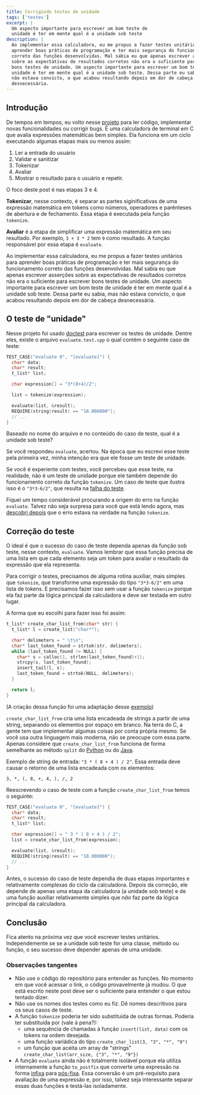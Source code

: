 ```yaml
---
title: Corrigindo testes de unidade
tags: ['testes']
excerpt: |
  Um aspecto importante para escrever um bom teste de
  unidade é ter em mente qual é a unidade sob teste
description: |
  Ao implementar essa calculadora, eu me propus a fazer testes unitários para
  aprender boas práticas de programação e ter mais segurança do funcionamento
  correto das funções desenvolvidas. Mal sabia eu que apenas escrever asserções
  sobre as expectativas de resultados corretos não era o suficiente para escrever
  bons testes de unidade. Um aspecto importante para escrever um bom teste de
  unidade é ter em mente qual é a unidade sob teste. Dessa parte eu sabia, mas
  não estava convicto, o que acabou resultando depois em dor de cabeça
  desnecessária.
---
```


## Introdução

De tempos em tempos, eu volto nesse [projeto](https://github.com/yudi-azvd/c-calculator)
para ler código, implementar novas funcionalidades ou corrigir bugs. É uma calculadora
de terminal em C que avalia expressões matemáticas bem simples. Ela funciona em um
ciclo executando algumas etapas mais ou menos assim:

1. Ler a entrada do usuário
1. Validar e sanitizar
1. Tokenizar
1. Avaliar
1. Mostrar o resultado para o usuário e repetir.

O foco deste post é nas etapas 3 e 4.

**Tokenizar**, nesse contexto, é separar as partes siginificativas de uma expressão
matemática em tokens como números, operadores e parênteses de abertura e de
fechamento. Essa etapa é executada pela função `tokenize`.

**Avaliar** é a etapa de simplificar uma expressão matemática em seu resultado.
Por exemplo, `3 + 3 * 2` tem `9` como resultado. A função responsável por essa
etapa é `evaluate`.

<!-- O que vem antes parece pertencer a uma seção separada:
## Funcionamento básico da calculadora -->

<!-- FIXME: sinto que a introdução deveria ser só o que vem logo embaixo -->

Ao implementar essa calculadora, eu me propus a fazer testes unitários para aprender
boas práticas de programação e ter mais segurança do funcionamento correto das
funções desenvolvidas. Mal sabia eu que apenas escrever asserções sobre as expectativas
de resultados corretos não era o suficiente para escrever bons testes de unidade.
Um aspecto importante para escrever um bom teste de unidade é ter em mente qual
é a unidade sob teste. Dessa parte eu sabia, mas não estava convicto, o que acabou
resultando depois em dor de cabeça desnecessária.

## O teste de "unidade"

Nesse projeto foi usado [doctest](https://github.com/doctest/doctest/) para
escrever os testes de unidade. Dentre eles, existe o arquivo `evaluate.test.cpp`
o qual contém o seguinte caso de teste:

```cpp
TEST_CASE("evaluate 0", "[evaluate]") {
  char* data;
  char* result;
  t_list* list;

  char expression[] = "3*(8+4)/2";

  list = tokenize(expression);

  evaluate(list, &result);
  REQUIRE(string(result) == "18.000000");
  // ...
}
```
<!-- // FIXME: Explicar em algum lugar o que esse caso de teste tá testando -->

Baseado no nome do arquivo e no conteúdo do caso de teste, qual é a unidade sob
teste?

Se você respondeu `evaluate`, acertou. Na época que eu escrevi esse teste pela
primeira vez, minha intenção era que ele fosse um teste de unidade.

<!-- // FIXME: "Se você" duas vezes. Troca isso aí bixo -->

Se você é experiente com testes, você percebeu que esse teste, na realidade, não
é um teste de unidade porque ele também depende do funcionamento correto da
função `tokenize`. Um caso de teste que ilustra isso é o `"3*3-6/2"`, que
resulta na [falha do teste](https://github.com/yudi-azvd/c-calculator/issues/2).

Fiquei um tempo considerável procurando a origem do erro na função `evaluate`.
Talvez não seja surpresa para você que está lendo agora, mas
[descobri depois](https://github.com/yudi-azvd/c-calculator/issues/2#issuecomment-1039256295)
que o erro estava na verdade na função `tokenize`.

## Correção do teste

O ideal é que o sucesso do caso de teste dependa apenas da função sob teste,
nesse contexto, `evaluate`. Vamos lembrar que essa função precisa de uma lista
em que cada elemento seja um token para avaliar o resultado da expressão que ela
representa.

Para corrigir o testes, precisamos de alguma rotina auxiliar, mais simples que
`tokenize`, que transforme uma expressão do tipo `"3*3-6/2"` em uma lista de
tokens. E precisamos fazer isso sem usar a função `tokenize` porque ela faz parte
da lógica principal da calculadora e deve ser testada em outro lugar.

<!-- // FIXME: [listar algumas formas de fazer isso?] -->

A forma que eu escolhi para fazer isso foi assim:

```cpp
t_list* create_char_list_from(char* str) {
  t_list* l = create_list("char*");

  char* delimeters = " \t\n";
  char* last_token_found = strtok(str, delimeters);
  while (last_token_found != NULL) {
    char* s = calloc(1, strlen(last_token_found)+1);
    strcpy(s, last_token_found);
    insert_tail(l, s);
    last_token_found = strtok(NULL, delimeters);
  }

  return l;
}
```

(A criação dessa função foi uma adaptação desse
[exemplo](https://www.cplusplus.com/reference/cstring/strtok/))

`create_char_list_from` cria uma lista encadeada de strings a partir de uma string,
separando os elementos por espaço em branco.
Na terra do C, a gente tem que implementar algumas coisas por conta própria mesmo.
Se você usa outra linguagem mais moderna, não se preocupe com essa parte.
Apenas considere que `create_char_list_from` funciona de forma semelhante ao
método `split` do
[Python](https://docs.python.org/3.3/library/stdtypes.html?highlight=split#str.split)
ou do
[Java](https://docs.oracle.com/javase/8/docs/api/java/lang/String.html#split-java.lang.String-).

Exemplo de string de entrada: `"3 * ( 8 + 4 ) / 2"`. Essa entrada deve causar o
retorno de uma lista encadeada com os elementos:

`3, *, (, 8, +, 4, ), /, 2`

Reescrevendo o caso de teste com a função `create_char_list_from` temos o seguinte:

```cpp
TEST_CASE("evaluate 0", "[evaluate]") {
  char* data;
  char* result;
  t_list* list;

  char expression[] = " 3 * ( 8 + 4 ) / 2";
  list = create_char_list_from(expression);

  evaluate(list, &result);
  REQUIRE(string(result) == "18.000000");
  // ...
}
```

Antes, o sucesso do caso de teste dependia de duas etapas importantes e
relativamente complexas do ciclo da calculadora. Depois da correção, ele depende
de apenas uma etapa da calculadora (a unidade sob teste) e de uma função auxiliar
relativamente simples que _não_ faz parte da lógica principal da calculadora.

## Conclusão

Fica atento na próxima vez que você escrever testes unitários. Independemente se
se a unidade sob teste for uma classe, método ou função, o seu sucesso deve
depender apenas de uma unidade.

### Observações tangentes
- Não use o código do repositório para entender as funções. No momento em que você
acessar o link, o código provavelmente já mudou. O que está escrito neste post
deve ser o suficiente para entender o que estou tentado dizer.
- Não use os nomes dos testes como eu fiz. Dê nomes descritivos para os seus
casos de teste.
- A função `tokenize` poderia ter sido substituida de outras formas. Poderia ter
substituída por (vale à pena?):
  - uma sequência de chamadas à função `insert(list, data)` com os tokens na ordem
  desejada.
  - uma função variádica do tipo `create_char_list(3, "3", "*", "9")`
  - um função que aceita um array de "strings" `create_char_list(arr_size, {"3", "*", "9"})`
- A função `evaluate` ainda não é totalmente isolável porque ela utiliza internamente
a função `to_postfix` que converte uma expressão na forma
[infixa](https://en.wikipedia.org/wiki/Infix_notation) para
[pós-fixa](https://en.wikipedia.org/wiki/Reverse_Polish_notation).
Essa conversão é um pré-requisito para avaliação de uma expressão e, por isso,
talvez seja interessante separar essas duas funções e testá-las isoladamente.

